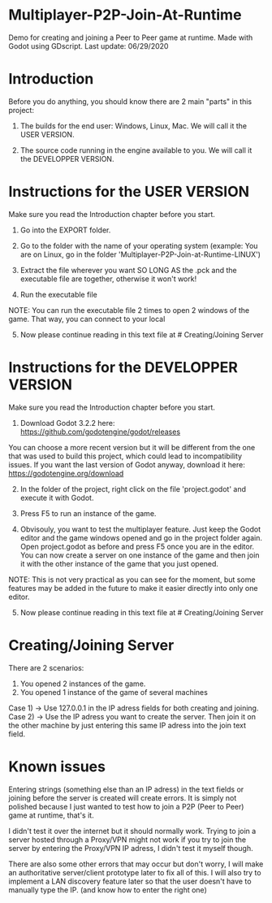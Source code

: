 # Multiplayer-P2P-Join-At-Runtime

Demo for creating and joining a Peer to Peer game at runtime. Made with Godot using GDscript. Last update: 06/29/2020



# Introduction

Before you do anything, you should know there are 2 main "parts" in this project:

1) The builds for the end user: Windows, Linux, Mac. We will call it the USER VERSION.

2) The source code running in the engine available to you. We will call it the DEVELOPPER VERSION.




# Instructions for the USER VERSION

Make sure you read the Introduction chapter before you start.

1) Go into the EXPORT folder.

2) Go to the folder with the name of your operating system (example: You are on Linux, go in the folder 'Multiplayer-P2P-Join-at-Runtime-LINUX')

3) Extract the file wherever you want SO LONG AS the .pck and the executable file are together, otherwise it won't work!

4) Run the executable file

NOTE:
You can run the executable file 2 times to open 2 windows of the game.
That way, you can connect to your local

5) Now please continue reading in this text file at # Creating/Joining Server




# Instructions for the DEVELOPPER VERSION

Make sure you read the Introduction chapter before you start.

1) Download Godot 3.2.2 here: https://github.com/godotengine/godot/releases

You can choose a more recent version but it will be different from the one that was used to build this project, which could lead to incompatibility issues. If you want the last version of Godot anyway, download it here: https://godotengine.org/download

2) In the folder of the project, right click on the file 'project.godot' and execute it with Godot.

3) Press F5 to run an instance of the game.

4) Obvisouly, you want to test the multiplayer feature.
Just keep the Godot editor and the game windows opened and go in the project folder again. Open project.godot as before and press F5 once you are in the editor.
You can now create a server on one instance of the game and then join it with the other instance of the game that you just opened.

NOTE:
This is not very practical as you can see for the moment, but some features may be added in the future to make it easier directly into only one editor.

5) Now please continue reading in this text file at # Creating/Joining Server


# Creating/Joining Server

There are 2 scenarios:

1) You opened 2 instances of the game.
2) You opened 1 instance of the game of several machines

Case 1) -> Use 127.0.0.1 in the IP adress fields for both creating and joining.
Case 2) -> Use the IP adress you want to create the server. Then join it on the other machine by just entering this same IP adress into the join text field.




# Known issues

Entering strings (something else than an IP adress) in the text fields or joining before the server is created will create errors.
It is simply not polished because I just wanted to test how to join a P2P (Peer to Peer) game at runtime, that's it.

I didn't test it over the internet but it should normally work. Trying to join a server hosted through a Proxy/VPN might not work if you try to join the server by entering the Proxy/VPN IP adress, I didn't test it myself though.

There are also some other errors that may occur but don't worry, I will make an authoritative server/client prototype later to fix all of this.
I will also try to implement a LAN discovery feature later so that the user doesn't have to manually type the IP. (and know how to enter the right one)

